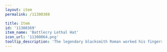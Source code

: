 ```yaml
---
layout: item
permalink: /11300369

title: Item
id: '11300369'
item_name: 'Battlecry Lethal Hat'
icon_url: '11300064.png'
tooltip_description: 'The legendary blacksmith Roman worked his fingers to the bone creating this hat for Assassins competing in the arena. It''s imbued with a special reagent that helps the wearer resist magic attacks.'
---
```

